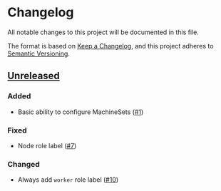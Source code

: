 # Changelog
All notable changes to this project will be documented in this file.

The format is based on [Keep a Changelog](https://keepachangelog.com/en/1.0.0/),
and this project adheres to [Semantic Versioning](https://semver.org/spec/v2.0.0.html).

## [Unreleased]
### Added

- Basic ability to configure MachineSets ([#1])

### Fixed

- Node role label ([#7])

### Changed

- Always add `worker` role label ([#10])

[Unreleased]: https://github.com/appuio/component-openshift4-nodes/compare/3cca3df2089b59a61335ae6d272fd8dd0baf637b...HEAD

[#1]: https://github.com/appuio/component-openshift4-nodes/pull/1
[#7]: https://github.com/appuio/component-openshift4-nodes/pull/7
[#10]: https://github.com/appuio/component-openshift4-nodes/pull/10

